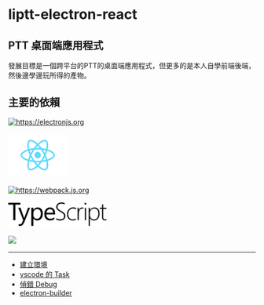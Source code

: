 # liptt-electron-react

## PTT 桌面端應用程式

發展目標是一個跨平台的PTT的桌面端應用程式，但更多的是本人自學前端後端，然後邊學邊玩所得的產物。


## 主要的依賴

<a href="https://electronjs.org"><img src="https://electronjs.org/images/electron-logo.svg" width="520" alt="https://electronjs.org"/></a><br />  
<a href="https://reactjs.org"><img src="./pic/react.png" width="120" alt="https://reactjs.org"/></a><br />  
<a href="https://webpack.js.org"><img src="https://webpack.js.org/assets/icon-square-big.svg" width="100" alt="https://webpack.js.org"/></a><br />  
<a href="https://www.typescriptlang.org/docs/handbook/typescript-in-5-minutes.html"><img src="./pic/typescript.svg" width="200" alt="https://www.typescriptlang.org/docs/handbook/typescript-in-5-minutes.html"/></a><br />  
<a href="https://ant.design/docs/react/introduce"><img src="https://gw.alipayobjects.com/zos/rmsportal/KDpgvguMpGfqaHPjicRK.svg" width="100"/></a><br />  

---

* [建立環境](./pages/environment.md)
* [vscode 的 Task](./pages/vscode-task.md)
* [偵錯 Debug](./pages/debug.md)
* [electron-builder](./pages/electron-build.md)
